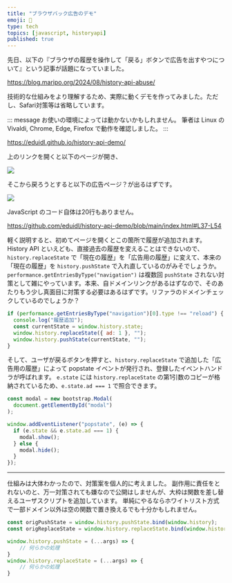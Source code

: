 ```yaml
---
title: "ブラウザバック広告のデモ"
emoji: 🙅
type: tech
topics: [javascript, historyapi]
published: true
---
```


先日、以下の『ブラウザの履歴を操作して「戻る」ボタンで広告を出すやつについて』という記事が話題になっていました。

https://blog.maripo.org/2024/08/history-api-abuse/

技術的な仕組みをより理解するため、実際に動くデモを作ってみました。ただし、Safari対策等は省略しています。

::: message
お使いの環境によっては動かないかもしれません。
筆者は Linux の Vivaldi, Chrome, Edge, Firefox で動作を確認しました。
:::

https://eduidl.github.io/history-api-demo/

上のリンクを開くと以下のページが開き、

![](https://storage.googleapis.com/zenn-user-upload/ea3bcf1955e3-20240817.png)

そこから戻ろうとすると以下の広告ページ？が出るはずです。

![](https://storage.googleapis.com/zenn-user-upload/6c689c48c8ab-20240817.png)

JavaScript のコード自体は20行もありません。

https://github.com/eduidl/history-api-demo/blob/main/index.html#L37-L54

軽く説明すると、初めてページを開くとこの箇所で履歴が追加されます。
History API といえども、直接過去の履歴を変えることはできないので、 `history.replaceState` で「現在の履歴」を「広告用の履歴」に変えて、本来の「現在の履歴」を `history.pushState` で入れ直しているのがみそでしょうか。
`performance.getEntriesByType("navigation")` は複数回 `pushState` されない対策として雑にやっています。本来、自ドメインリンクがあるはずなので、そのあたりもう少し真面目に対策する必要はあるはずです。リファラのドメインチェックしているのでしょうか？

```js
if (performance.getEntriesByType("navigation")[0].type !== "reload") {
  console.log("履歴追加");
  const currentState = window.history.state;
  window.history.replaceState({ ad: 1 }, "");
  window.history.pushState(currentState, "");
}
```

そして、ユーザが戻るボタンを押すと、`history.replaceState` で追加した「広告用の履歴」によって popstate イベントが発行され、登録したイベントハンドラが呼ばれます。
`e.state` には `history.replaceState` の第1引数のコピーが格納されているため、`e.state.ad === 1` で照合できます。

```js
const modal = new bootstrap.Modal(
  document.getElementById("modal")
);

window.addEventListener("popstate", (e) => {
  if (e.state && e.state.ad === 1) {
    modal.show();
  } else {
    modal.hide();
  }
});
```

---

仕組みは大体わかったので、対策案を個人的に考えました。
副作用に責任をとれないのと、万一対策されても嫌なので公開はしませんが、大枠は関数を差し替えるユーザスクリプトを追加しています。
単純にやるならホワイトリスト方式で一部ドメイン以外は空の関数で置き換えるでも十分かもしれません。

```js
const origPushState = window.history.pushState.bind(window.history);
const origReplaceState = window.history.replaceState.bind(window.history);

window.history.pushState = (...args) => {
    // 何らかの処理
}
window.history.replaceState = (...args) => {
    // 何らかの処理
}
```
